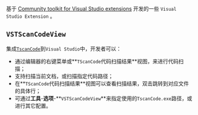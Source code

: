 基于 [Community toolkit for Visual Studio extensions](https://github.com/VsixCommunity/Community.VisualStudio.Toolkit) 开发的一些 `Visual Studio Extension` 。

##  `VSTScanCodeView`

集成[`TscanCode`](https://github.com/Tencent/TscanCode)到`Visual Studio`中，开发者可以：

- 通过编辑器的右键菜单或**`TScanCode`代码扫描结果**视图，来进行代码扫描；
- 支持扫描当前文档，或扫描指定代码路径；
- 在**`TScanCode`代码扫描结果**视图可以查看扫描结果，双击跳转到对应文件的具体行；
- 可通过**工具**-**选项**-**`VSTScanCodeView`**来指定使用的`TscanCode.exe`路径，或进行其它配置。

